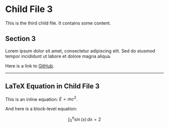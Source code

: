 # Child File 3

This is the third child file. It contains some content.

## Section 3

Lorem ipsum dolor sit amet, consectetur adipiscing elit. Sed do eiusmod tempor incididunt ut labore et dolore magna aliqua.

Here is a link to [GitHub](https://github.com/).

---

## LaTeX Equation in Child File 3

This is an inline equation: $E=mc^2$.

And here is a block-level equation:

$$
\int_{0}^{\pi} \sin(x) \, dx = 2
$$
